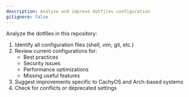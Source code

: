 ```yaml
---
description: Analyze and improve dotfiles configuration
gitignore: false
---
```


Analyze the dotfiles in this repository:
1. Identify all configuration files (shell, vim, git, etc.)
2. Review current configurations for:
   - Best practices
   - Security issues
   - Performance optimizations
   - Missing useful features
3. Suggest improvements specific to CachyOS and Arch-based systems
4. Check for conflicts or deprecated settings
